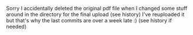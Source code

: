 Sorry I accidentally deleted the original pdf file when I changed some stuff around in the directory for the final upload (see history) I've reuploaded it but that's why the last commits are over a week late :) (see history if needed)
